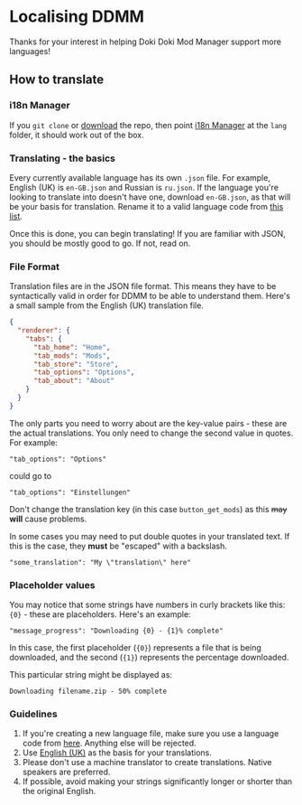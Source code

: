 # Localising DDMM

Thanks for your interest in helping Doki Doki Mod Manager support more languages!

## How to translate

### i18n Manager

If you `git clone` or [download](https://github.com/DokiDokiModManager/Mod-Manager/archive/master.zip) the repo, then point [i18n Manager](https://github.com/gilmarsquinelato/i18n-manager/releases) at the `lang` folder, it should work out of the box.

### Translating - the basics

Every currently available language has its own `.json` file. For example, English (UK) is `en-GB.json` and Russian is `ru.json`.
If the language you're looking to translate into doesn't have one, download `en-GB.json`, as that will be your basis for translation.
Rename it to a valid language code from [this list](https://electronjs.org/docs/api/locales).

Once this is done, you can begin translating! If you are familiar with JSON, you should be mostly good to go. If not, read on.

### File Format

Translation files are in the JSON file format. This means they have to be syntactically valid in order for DDMM to be able to understand
them. Here's a small sample from the English (UK) translation file.

```json
{
  "renderer": {
    "tabs": {
      "tab_home": "Home",
      "tab_mods": "Mods",
      "tab_store": "Store",
      "tab_options": "Options",
      "tab_about": "About"
    }
  }
}
 ```
 
The only parts you need to worry about are the key-value pairs - these are the actual translations. You only need to change
the second value in quotes. For example:

```
"tab_options": "Options"
```

could go to

```
"tab_options": "Einstellungen"
```  

Don't change the translation key (in this case `button_get_mods`) as this ~~may~~ **will** cause problems.

In some cases you may need to put double quotes in your translated text. If this is the case, they **must** be "escaped" with a backslash.

```
"some_translation": "My \"translation\" here"
```

### Placeholder values

You may notice that some strings have numbers in curly brackets like this: `{0}` - these are placeholders. Here's an example:

```
"message_progress": "Downloading {0} - {1}% complete"
```

In this case, the first placeholder (`{0}`) represents a file that is being downloaded, and the second (`{1}`) represents the
percentage downloaded.

This particular string might be displayed as:

```
Downloading filename.zip - 50% complete
```

### Guidelines

1. If you're creating a new language file, make sure you use a language code from [here](https://electronjs.org/docs/api/locales). 
Anything else will be rejected.
2. Use [English (UK)](en-GB.json) as the basis for your translations.
3. Please don't use a machine translator to create translations. Native speakers are preferred.
4. If possible, avoid making your strings significantly longer or shorter than the original English.
